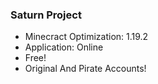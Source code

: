 ### Saturn Project

- Minecract Optimization: 1.19.2
- Application: Online
- Free!
- Original And Pirate Accounts!
